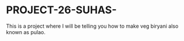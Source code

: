 # PROJECT-26-SUHAS-

This is a project where I will be telling you how to make veg biryani also known as pulao. 
